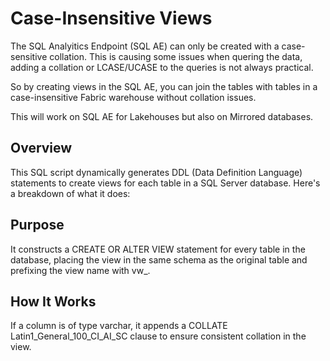 # Case-Insensitive Views

The SQL Analyitics Endpoint (SQL AE) can only be created with a case-sensitive collation.  This is causing some issues when quering the data, adding a collation or LCASE/UCASE to the queries is not always practical. 

So by creating views in the SQL AE, you can join the tables with tables in a case-insensitive Fabric warehouse without collation issues.

This will work on SQL AE for Lakehouses but also on Mirrored databases.

## Overview
This SQL script dynamically generates DDL (Data Definition Language) statements to create views for each table in a SQL Server database. Here's a breakdown of what it does:

## Purpose
It constructs a CREATE OR ALTER VIEW statement for every table in the database, placing the view in the same schema as the original table and prefixing the view name with vw_.

## How It Works
If a column is of type varchar, it appends a COLLATE Latin1_General_100_CI_AI_SC clause to ensure consistent collation in the view.

